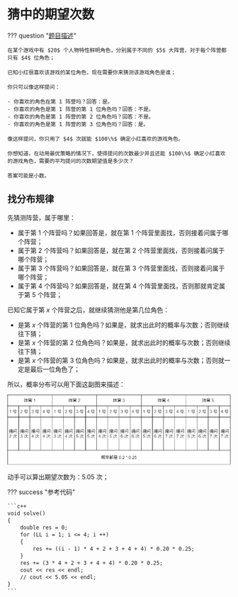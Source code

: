 # 猜中的期望次数

??? question "[题目描述](https://ac.nowcoder.com/acm/contest/46800/L)"

    在某个游戏中有 $20$ 个人物特性鲜明角色，分别属于不同的 $5$ 大阵营，对于每个阵营都只有 $4$ 位角色；

    已知小红很喜欢该游戏的某位角色，现在需要你来猜测该游戏角色是谁；

    你只可以像这样提问：

    - 你喜欢的角色在第 1 阵营吗？回答：是。
    - 你喜欢的角色是第 1 阵营的第 1 位角色吗？回答：不是。
    - 你喜欢的角色是第 1 阵营的第 2 位角色吗？回答：不是。
    - 你喜欢的角色是第 1 阵营的第 3 位角色吗？回答：是。

    像这样提问，你只用了 $4$ 次就能 $100\%$ 确定小红喜欢的游戏角色。

    你想知道，在动用最优策略的情况下，使得提问的次数最少并且还能 $100\%$ 确定小红喜欢的游戏角色，需要的平均提问的次数期望值是多少次？

    答案可能是小数。

## 找分布规律

先猜测阵营，属于哪里：

- 属于第 1 个阵营吗？如果回答是，就在第 1 个阵营里面找，否则接着问属于哪个阵营；
- 属于第 2 个阵营吗？如果回答是，就在第 2 个阵营里面找，否则接着问属于哪个阵营；
- 属于第 3 个阵营吗？如果回答是，就在第 3 个阵营里面找，否则接着问属于哪个阵营；
- 属于第 4 个阵营吗？如果回答是，就在第 4 个阵营里面找，否则那就肯定属于第 5 个阵营；

已知它属于第 $x$ 个阵营之后，就继续猜测他是第几位角色：

- 是第 $x$ 个阵营的第 1 位角色吗？如果是，就求出此时的概率与次数；否则继续往下猜；
- 是第 $x$ 个阵营的第 2 位角色吗？如果是，就求出此时的概率与次数；否则继续往下猜；
- 是第 $x$ 个阵营的第 3 位角色吗？如果是，就求出此时的概率与次数；否则就一定是最后一位角色了；

所以，概率分布可以用下面这副图来描述：

![](./img/猜中的期望次数.png)

动手可以算出期望次数为：$5.05$ 次；

??? success "参考代码"

    ```c++
    void solve()
    {
        double res = 0;
        for (LL i = 1; i <= 4; i ++)
        {
            res += ((i - 1) * 4 + 2 + 3 + 4 + 4) * 0.20 * 0.25;
        }
        res += (3 * 4 + 2 + 3 + 4 + 4) * 0.20 * 0.25;
        cout << res << endl;
        // cout << 5.05 << endl;
    }
    ```